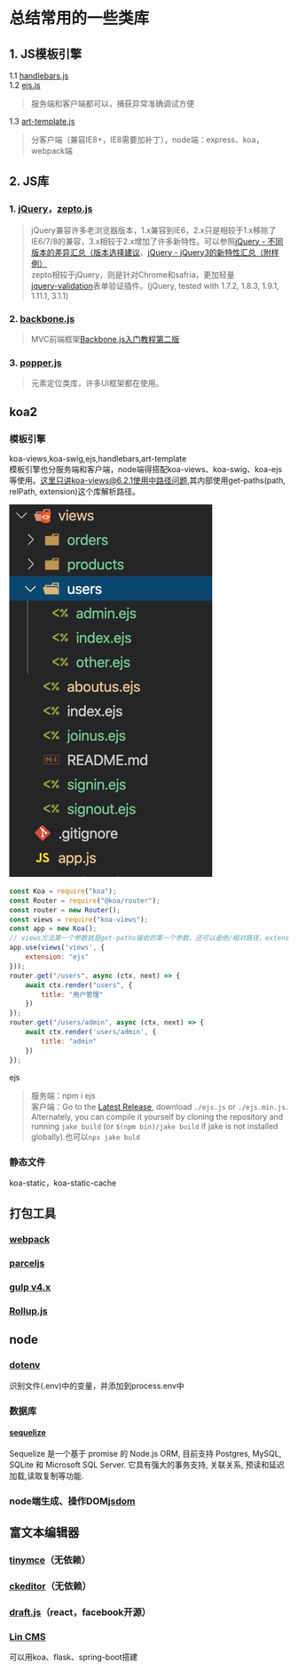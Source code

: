 # 总结常用的一些类库  

## 1. JS模板引擎  

1.1 [handlebars.js](https://handlebarsjs.com/zh/)  
1.2 [ejs.js](https://ejs.bootcss.com/)  
> 服务端和客户端都可以，捕获异常准确调试方便  

1.3 [art-template.js](https://aui.github.io/art-template/zh-cn/index.html)  
> 分客户端（兼容IE8+，IE8需要加补丁），node端：express、koa，webpack端  

## 2. JS库  

### 1. [jQuery](https://jquery.com/)，[zepto.js](http://www.zeptojs.cn/)  

> jQuery兼容许多老浏览器版本，1.x兼容到IE6，2.x只是相较于1.x移除了IE6/7/8的兼容，3.x相较于2.x增加了许多新特性。可以参照[jQuery - 不同版本的差异汇总（版本选择建议](https://www.hangge.com/blog/cache/detail_2228.html)、[jQuery - jQuery3的新特性汇总（附样例）](https://www.hangge.com/blog/cache/detail_2235.html)  
> zepto相较于jQuery，则是针对Chrome和safria，更加轻量  
> [jquery-validation](https://jqueryvalidation.org/documentation/)表单验证插件。(jQuery, tested with 1.7.2, 1.8.3, 1.9.1, 1.11.1, 3.1.1)

### 2. [backbone.js](http://www.zeptojs.cn/)  

> MVC前端框架[Backbone.js入门教程第二版](https://github.com/the5fire/backbonejs-learning-note)  

### 3. [popper.js](https://popper.js.org/)  

> 元素定位类库，许多UI框架都在使用。

## koa2  

### 模板引擎  

koa-views,koa-swig,ejs,handlebars,art-template  
模板引擎也分服务端和客户端，node端得搭配koa-views、koa-swig、koa-ejs等使用。这里只讲koa-views@6.2.1使用中路径问题,其内部使用get-paths(path, relPath, extension)这个库解析路径。

![项目路径](./images/koa2_demo_koa-views_path.jpg)

``` js  
const Koa = require("koa");
const Router = require("@koa/router");
const router = new Router();
const views = require("koa-views");
const app = new Koa();
// views方法第一个参数就是get-paths接收的第一个参数，还可以是绝/相对路径，extension就是第三个参数。路由中render的第一个参数就是get-paths第二个参数(这是个坑，不是路径,可以有后缀名)。解析到文件会找下面的index文件。
app.use(views('views', {
    extension: "ejs"
}));
router.get("/users", async (ctx, next) => {
    await ctx.render("users", {
        title: "用户管理"
    })
});
router.get("/users/admin", async (ctx, next) => {
    await ctx.render('users/admin', {
        title: "admin"
    })
});
```

ejs  

> 服务端：npm i ejs  
> 客户端：Go to the [Latest Release](https://github.com/mde/ejs/releases/latest), download
`./ejs.js` or `./ejs.min.js`. Alternately, you can compile it yourself by cloning
the repository and running `jake build` (or `$(npm bin)/jake build` if jake is
not installed globally).也可以`npx jake buld`

### 静态文件  

koa-static，koa-static-cache  

## 打包工具  

### [webpack](https://www.webpackjs.com/)  

### [parceljs](https://parceljs.org/)  

### [gulp v4.x](https://www.gulpjs.com.cn/)  

### [Rollup.js](https://www.rollupjs.com/)  

## node  

### [dotenv](https://www.npmjs.com/package/dotenv)  

识别文件(.env)中的变量，并添加到process.env中  

### 数据库  

#### [sequelize](https://github.com/demopark/sequelize-docs-Zh-CN)  

Sequelize 是一个基于 promise 的 Node.js ORM, 目前支持 Postgres, MySQL, SQLite 和 Microsoft SQL Server. 它具有强大的事务支持, 关联关系, 预读和延迟加载,读取复制等功能.

### node端生成、操作DOM[jsdom](https://www.npmjs.com/package/jsdom)

## 富文本编辑器  

### [tinymce](https://www.tiny.cloud/docs/)（无依赖）  

### [ckeditor](https://ckeditor.com/)（无依赖）  

### [draft.js](https://draftjs.org/docs/getting-started)（react，facebook开源）  

### [Lin CMS](http://doc.cms.7yue.pro/)  

可以用koa、flask、spring-boot搭建  
